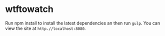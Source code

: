wtftowatch
==========

Run npm install to install the latest dependencies an then run
`gulp`. You can view the site at `http.//localhost:8080`.
